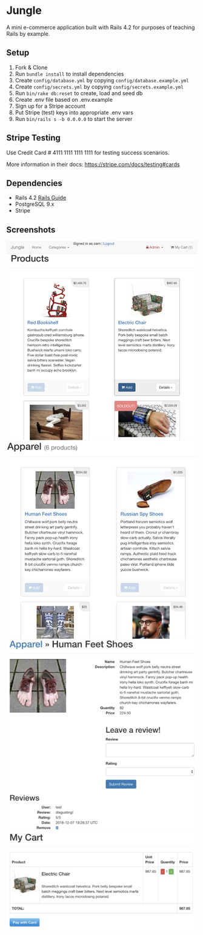# Jungle

A mini e-commerce application built with Rails 4.2 for purposes of teaching Rails by example.


## Setup

1. Fork & Clone
2. Run `bundle install` to install dependencies
3. Create `config/database.yml` by copying `config/database.example.yml`
4. Create `config/secrets.yml` by copying `config/secrets.example.yml`
5. Run `bin/rake db:reset` to create, load and seed db
6. Create .env file based on .env.example
7. Sign up for a Stripe account
8. Put Stripe (test) keys into appropriate .env vars
9. Run `bin/rails s -b 0.0.0.0` to start the server

## Stripe Testing

Use Credit Card # 4111 1111 1111 1111 for testing success scenarios.

More information in their docs: <https://stripe.com/docs/testing#cards>

## Dependencies

* Rails 4.2 [Rails Guide](http://guides.rubyonrails.org/v4.2/)
* PostgreSQL 9.x
* Stripe

## Screenshots

!["Products"](https://github.com/cgehmlich/jungle-rails/blob/master/screenshots/products.png)
!["Category"](https://github.com/cgehmlich/jungle-rails/blob/master/screenshots/category.png)
!["Review"](https://github.com/cgehmlich/jungle-rails/blob/master/screenshots/review.png)
!["Cart"](https://github.com/cgehmlich/jungle-rails/blob/master/screenshots/cart.png)